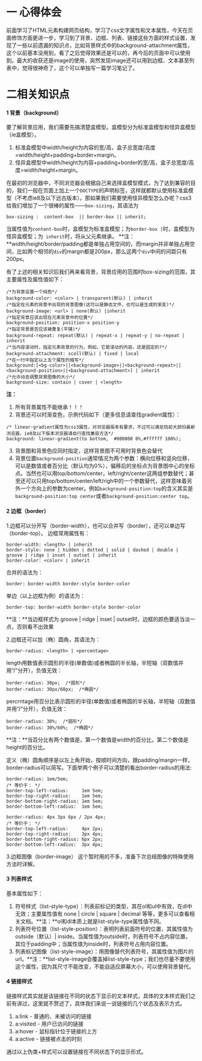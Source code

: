 # 一 心得体会
前面学习了HTML元素构建网页结构，学习了css文字属性和文本属性，今天在页面修饰方面更进一步，学习到了背景、边框、列表、链接这些方面的样式设置，发现了一些以前遗漏的知识点，比如背景样式中的background-attachment属性，这个以前基本没用到，看了之后觉得效果还是可以的，再今后的页面中可以使用到。最大的收获还是image的使用，突然发现image还可以用到边框、文本甚至列表中，觉得很神奇了，这个可以单独写一篇学习笔记了。
# 二相关知识点
#### 1 背景（background）
要了解背景应用，我们需要先搞清楚盒模型。盒模型分为标准盒模型和怪异盒模型（ie盒模型）。
1. 标准盒模型中width/height为内容的宽/高，盒子总宽度/高度=width/height+padding+border+margin。
2. 怪异盒模型中width/height为内容+padding+border的宽/高，盒子总宽度/高度=width/height+margin。

在最初的浏览器中，不同浏览器会根据自己来选择盒模型模式，为了达到兼容的目的，我们一般在页面上加上一个`DOCTYPE`的声明标签，这样就都默认使用标准盒模型（不考虑ie8及以下远古版本）。那如果我们需要使用怪异模型怎么办呢？css3给我们增加了一个很棒的属性——`box-sizing`，其语法为
```
box-sizing :  content-box  || border-box || inherit;
```
当属性值为` content-box `时，盒模型为标准盒模型；为`border-box |`时，盒模型为怪异盒模型；为` inherit`时，将从父元素继承。
**注：**width/height/border/padding都是单独占用空间的，而margin并非单独占用空间，比如两个相邻的`div`的margin都是200px，那么这两个`div`中间的间距只有200px。

有了上述的相关知识后我们再来看背景，背景应用的范围时box-sizing的范围，其主要属性及属性值如下：
```
/*为背景设置一个纯色*/
background-color: <color> | transparent(默认) | inherit
/*指定在元素的背景中出现的背景图像(这可以是静态文件，也可以是生成的渐变)*/
background-image: <url> | none(默认) |inherit
/*指定背景应该出现在元素背景中的位置*/
background-position: position-x position-y
/*指定背景是否应该被重复(平铺)*/
background-repeat: repeat(默认) | repeat-x | repeat-y | no-repeat | inherit
/*当内容滚动时，指定元素背景的行为，例如，它是滚动的内容，还是固定的?*/
background-attachment: scoll(默认) | fixed | local
/*在一行中指定以上五个属性的缩写*/
background:[<bg-color>||<background-image>||<background-repeat>||<background-position>||<background-attachment>] | inherit
/*允许动态调整背景图像的大小*/
background-size: contain | cover | <length>
```

**注：**
1. 所有背景属性不能继承！！！
2. 背景还可以时渐变色，示例代码如下（更多信息请查找gradient属性）：

```
/* linear-gradient属性为css3属性，对浏览器版本有要求，不过可以满足目前大部份最新浏览器，ie8及以下版本浏览器请自行查找兼容方法*/
background: linear-gradient(to bottom,  #000000 0%,#ffffff 100%);
```
3. 背景图和背景色应同时指定，这样背景图不可用时背景色会替代
4. 背景位置`background-position`通常情况为两个参数：横向位移和竖向位移，可以是数值或者百分比（默认均为0%），偏移后的坐标点为背景图中心的坐标点。当然也可以用top/bottom/center，left/right/center这两组参数替代；甚至还可以只用top/bottom/center/left/righ中的一个参数替代，这样意味着另外一个方向上的参数为center。例如`background-position:top`的含义其实是`background-position:top center`或者`background-position:center top`。

#### 2 边框（border）
1.边框可以分开写（border-width），也可以合并写（border），还可以单边写（border-top）。
边框常用属性有：
```
border-width: <length> | inherit
border-style: none | hidden | dotted | solid | dashed | double | groove | ridge | inset | outset | inherit
border-color: <color< | inherit
```
合并的语法为：
```
border: border-width border-style border-color
```
单边（以上边框为例）的语法为：
```
border-top: border-width border-style border-color
```
**注：**当边框样式为 groove | ridge | inset | outset时，边框的颜色要适当淡一点，否则看不出效果

2.边框还可以加（椭）圆角，其语法为：
```
border-radius: <length> | <percentage>
```
length用数值表示圆形的半径(单数值)或者椭圆的半长轴，半短轴（双数值并用“/”分开），负值无效：
```
border-radius: 30px;  /*圆形*/
border-radius: 30px/60px;  /*椭圆*/
```
percrntage用百分比表示圆形的半径(单数值)或者椭圆的半长轴，半短轴（双数值并用“/”分开），负值无效：
```
border-radius: 30%;  /*圆形*/
border-radius: 30%/60%;  /*椭圆*/
```
**注：**当百分比有两个数值是，第一个数值是width的百分比，第二个数值是height的百分比。

定义（椭）圆角顺序是以左上角开始，按顺时间方向，跟padding/margin一样，border-radius可以简写。下面举两个例子可以清楚的看出border-radius的用法:
```
border-radius: 1em/5em;
/* 等价于： */
border-top-left-radius:     1em 5em;
border-top-right-radius:    1em 5em;
border-bottom-right-radius: 1em 5em;
border-bottom-left-radius:  1em 5em;
```
```
border-radius: 4px 3px 6px / 2px 4px;
/* 等价于： */
border-top-left-radius:     4px 2px;
border-top-right-radius:    3px 4px;
border-bottom-right-radius: 6px 2px;
border-bottom-left-radius:  3px 4px;
```
3.边框图像（border-image）
这个暂时用的不多，准备下次总结图像的特殊使用方法时详解。

#### 3 列表样式
基本属性如下：
1. 符号样式（list-style-type）：列表前标记的类型，其在ol和ul中有效，在dl中无效；主要属性值有 none | circle | square | decimal 等等，更多可以查看相关文档。**注：**ol和dl本质上就是list-style-type属性值不同。
2. 列表符号位置（list-style-position）：表明列表前面符号的位置，其属性值为 outside（默认）| inside。当属性值为outside时，列表符号不占内容位置，其位于padding中；当属性值为inside时，列表符号占用内容位置。
3. 列表标记图像（list-style-image）：用图像替代列表符号，其属性值为图片的url。**注：**list-style-image会覆盖掉list-style-type；我们也尽量不要使用这个属性，因为其尺寸不能改变，不能自适应屏幕大小，可以使用背景替代。

#### 4 链接样式
链接样式其实就是该链接在不同的状态下显示的文本样式，具体的文本样式我们之前有讲过，这里就不赘述了，具体我们来说一说链接的几个状态及表示方式。
1. a:link - 普通的、未被访问的链接
2. a:visited - 用户已访问的链接
3. a:hover - 鼠标指针位于链接的上方
4. a:active - 链接被点击的时刻

通过以上伪类+样式可以设置链接在不同状态下的显示形式。
